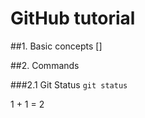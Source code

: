 # GitHub tutorial
##1. Basic concepts []

##2. Commands

###2.1 Git Status
`git status`

1 + 1 = 2

